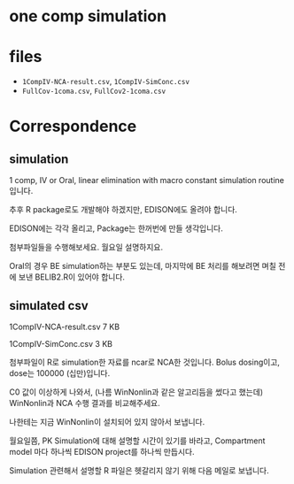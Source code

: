 # one comp simulation

# files

- `1CompIV-NCA-result.csv`, `1CompIV-SimConc.csv`
- `FullCov-1coma.csv`, `FullCov2-1coma.csv`

# Correspondence

## simulation

1 comp, IV or Oral, linear elimination with macro constant simulation routine입니다.
 
추후 R package로도 개발해야 하겠지만, EDISON에도 올려야 합니다.
 
EDISON에는 각각 올리고,
Package는 한꺼번에 만들 생각입니다.
 
첨부파일들을 수행해보세요.
월요일 설명하지요.
 
Oral의 경우 BE simulation하는 부분도 있는데,
마지막에 BE 처리를 해보려면 며칠 전에 보낸 BELIB2.R이 있어야 합니다.
 
## simulated csv

1CompIV-NCA-result.csv
7 KB

1CompIV-SimConc.csv
3 KB

첨부파일이 R로 simulation한 자료를 ncar로 NCA한 것입니다.
Bolus dosing이고, dose는 100000 (십만)입니다.

C0 값이 이상하게 나와서, (나름 WinNonlin과 같은 알고리듬을 썼다고 했는데)
WinNonlin과 NCA 수행 결과를 비교해주세요.

나한테는 지금 WinNonlin이 설치되어 있지 않아서 보냅니다.

월요일쯤, PK Simulation에 대해 설명할 시간이 있기를 바라고,
Compartment model 마다 하나씩 EDISON project를 하나씩 만듭시다.

Simulation 관련해서 설명할 R 파일은 헷갈리지 않기 위해 다음 메일로 보냅니다.

